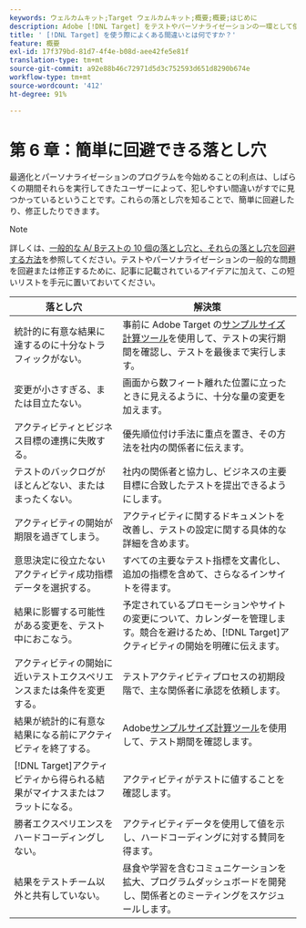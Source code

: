 ```yaml
---
keywords: ウェルカムキット;Target ウェルカムキット;概要;概要;はじめに
description: Adobe [!DNL Target] をテストやパーソナライゼーションの一環として使用する場合に、他のユーザーのミスから同じエラーを起こさないように学びます。
title: ' [!DNL Target] を使う際によくある間違いとは何ですか？'
feature: 概要
exl-id: 17f379bd-81d7-4f4e-b08d-aee42fe5e81f
translation-type: tm+mt
source-git-commit: a92e88b46c72971d5d3c752593d651d8290b674e
workflow-type: tm+mt
source-wordcount: '412'
ht-degree: 91%

---
```


# 第 6 章：簡単に回避できる落とし穴

最適化とパーソナライゼーションのプログラムを今始めることの利点は、しばらくの期間それらを実行してきたユーザーによって、犯しやすい間違いがすでに見つかっているということです。これらの落とし穴を知ることで、簡単に回避したり、修正したりできます。

>[!NOTE]
>
>詳しくは、[一般的な A/ Bテストの 10 個の落とし穴と、それらの落とし穴を回避する方法](/help/c-activities/t-test-ab/common-ab-testing-pitfalls.md)を参照してください。テストやパーソナライゼーションの一般的な問題を回避または修正するために、記事に記載されているアイデアに加えて、この短いリストを手元に置いておいてください。

| 落とし穴 | 解決策 |
| --- | --- |
| 統計的に有意な結果に達するのに十分なトラフィックがない。 | 事前に Adobe Target の[サンプルサイズ計算ツール](https://docs.adobe.com/content/target-microsite/testcalculator.html)を使用して、テストの実行期間を確認し、テストを最後まで実行します。 |
| 変更が小さすぎる、または目立たない。 | 画面から数フィート離れた位置に立ったときに見えるように、十分な量の変更を加えます。 |
| アクティビティとビジネス目標の連携に失敗する。 | 優先順位付け手法に重点を置き、その方法を社内の関係者に伝えます。 |
| テストのバックログがほとんどない、またはまったくない。 | 社内の関係者と協力し、ビジネスの主要目標に合致したテストを提出できるようにします。 |
| アクティビティの開始が期限を過ぎてしまう。 | アクティビティに関するドキュメントを改善し、テストの設定に関する具体的な詳細を含めます。 |
| 意思決定に役立たないアクティビティ成功指標データを選択する。 | すべての主要なテスト指標を文書化し、追加の指標を含めて、さらなるインサイトを得ます。 |
| 結果に影響する可能性がある変更を、テスト中におこなう。 | 予定されているプロモーションやサイトの変更について、カレンダーを管理します。競合を避けるため、[!DNL Target]アクティビティの開始を明確に伝えます。 |
| アクティビティの開始に近いテストエクスペリエンスまたは条件を変更する。 | テストアクティビティプロセスの初期段階で、主な関係者に承認を依頼します。 |
| 結果が統計的に有意な結果になる前にアクティビティを終了する。 | Adobe[サンプルサイズ計算ツール](https://docs.adobe.com/content/target-microsite/testcalculator.html)を使用して、テスト期間を確認します。 |
| [!DNL Target]アクティビティから得られる結果がマイナスまたはフラットになる。 | アクティビティがテストに値することを確認します。 |
| 勝者エクスペリエンスをハードコーディングしない。 | アクティビティデータを使用して値を示し、ハードコーディングに対する賛同を得ます。 |
| 結果をテストチーム以外と共有していない。 | 昼食や学習を含むコミュニケーションを拡大、プログラムダッシュボードを開発し、関係者とのミーティングをスケジュールします。 |

